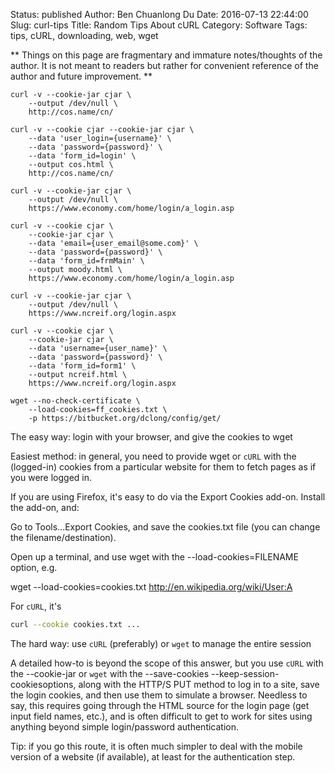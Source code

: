 Status: published
Author: Ben Chuanlong Du
Date: 2016-07-13 22:44:00
Slug: curl-tips
Title: Random Tips About cURL
Category: Software
Tags: tips, cURL, downloading, web, wget

**
Things on this page are fragmentary and immature notes/thoughts of the author. 
It is not meant to readers but rather for convenient reference of the author and future improvement.
**

```
curl -v --cookie-jar cjar \
    --output /dev/null \
    http://cos.name/cn/

curl -v --cookie cjar --cookie-jar cjar \
    --data 'user_login={username}' \ 
    --data 'password={password}' \
    --data 'form_id=login' \
    --output cos.html \
    http://cos.name/cn/
```

```
curl -v --cookie-jar cjar \
    --output /dev/null \
    https://www.economy.com/home/login/a_login.asp

curl -v --cookie cjar \
    --cookie-jar cjar \
    --data 'email={user_email@some.com}' \
    --data 'password={password}' \
    --data 'form_id=frmMain' \
    --output moody.html \
    https://www.economy.com/home/login/a_login.asp
```

```
curl -v --cookie-jar cjar \
    --output /dev/null \
    https://www.ncreif.org/login.aspx

curl -v --cookie cjar \
    --cookie-jar cjar \
    --data 'username={user_name}' \
    --data 'password={password}' \
    --data 'form_id=form1' \
    --output ncreif.html \
    https://www.ncreif.org/login.aspx
```

```
wget --no-check-certificate \
    --load-cookies=ff_cookies.txt \
    -p https://bitbucket.org/dclong/config/get/
```
 
The easy way: login with your browser,
and give the cookies to wget

Easiest method: in general, 
you need to provide wget or `cURL` with the (logged-in) cookies 
from a particular website for them to fetch pages as if you were logged in.

If you are using Firefox, 
it's easy to do via the Export Cookies add-on. 
Install the add-on, and:

Go to Tools...Export Cookies, 
and save the cookies.txt file (you can change the filename/destination).

Open up a terminal, 
and use wget with the --load-cookies=FILENAME option, e.g.

wget --load-cookies=cookies.txt http://en.wikipedia.org/wiki/User:A

For `cURL`, it's 
```sh
curl --cookie cookies.txt ...
```


The hard way: use `cURL` (preferably) or `wget` to manage the entire session

A detailed how-to is beyond the scope of this answer, 
but you use `cURL` with the --cookie-jar or `wget` 
with the --save-cookies --keep-session-cookiesoptions, 
along with the HTTP/S PUT method to log in to a site, 
save the login cookies, and then use them to simulate a browser.
Needless to say, 
this requires going through the HTML source for the login page (get input field names, etc.), 
and is often difficult to get to work for sites 
using anything beyond simple login/password authentication.

Tip: if you go this route, 
it is often much simpler to deal with the mobile version of a website (if available), 
at least for the authentication step.



